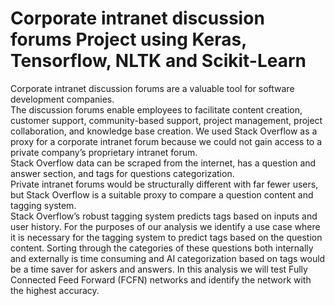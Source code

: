 # Corporate intranet discussion forums Project using Keras, Tensorflow, NLTK and Scikit-Learn

Corporate intranet discussion forums are a valuable tool for software development companies.  
The discussion forums enable employees to facilitate content creation, customer support, community-based support, project management, project collaboration, 
and knowledge base creation. We used Stack Overflow as a proxy for a corporate intranet forum because we could not gain access to a private company’s proprietary intranet forum.  
Stack Overflow data can be scraped from the internet, has a question and answer section, and tags for questions categorization.  
Private intranet forums would be structurally different with far fewer users, but Stack Overflow is a suitable proxy to compare a question content and tagging system.  
Stack Overflow’s robust tagging system predicts tags based on inputs and user history. 
For the purposes of our analysis we identify a use case where it is necessary for the tagging system to predict tags based on the question content.
Sorting through the categories of these questions both internally and externally is time consuming and AI categorization based on tags would be a time saver for askers and answers.
In this analysis we will test Fully Connected Feed Forward (FCFN) networks and identify the network with the highest accuracy.
